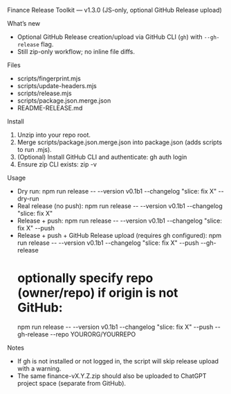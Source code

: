 Finance Release Toolkit — v1.3.0 (JS-only, optional GitHub Release upload)

What’s new
- Optional GitHub Release creation/upload via GitHub CLI (`gh`) with `--gh-release` flag.
- Still zip-only workflow; no inline file diffs.

Files
- scripts/fingerprint.mjs
- scripts/update-headers.mjs
- scripts/release.mjs
- scripts/package.json.merge.json
- README-RELEASE.md

Install
1) Unzip into your repo root.
2) Merge scripts/package.json.merge.json into package.json (adds scripts to run .mjs).
3) (Optional) Install GitHub CLI and authenticate: gh auth login
4) Ensure zip CLI exists: zip -v

Usage
- Dry run:
  npm run release -- --version v0.1b1 --changelog "slice: fix X" --dry-run
- Real release (no push):
  npm run release -- --version v0.1b1 --changelog "slice: fix X"
- Release + push:
  npm run release -- --version v0.1b1 --changelog "slice: fix X" --push
- Release + push + GitHub Release upload (requires gh configured):
  npm run release -- --version v0.1b1 --changelog "slice: fix X" --push --gh-release
  # optionally specify repo (owner/repo) if origin is not GitHub:
  npm run release -- --version v0.1b1 --changelog "slice: fix X" --push --gh-release --repo YOURORG/YOURREPO

Notes
- If gh is not installed or not logged in, the script will skip release upload with a warning.
- The same finance-vX.Y.Z.zip should also be uploaded to ChatGPT project space (separate from GitHub).
